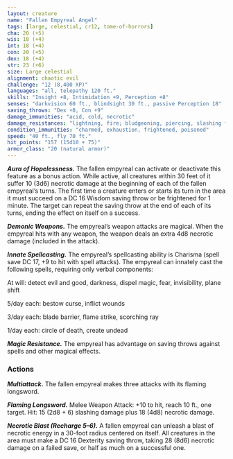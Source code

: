 ```yaml
---
layout: creature
name: "Fallen Empyreal Angel"
tags: [large, celestial, cr12, tome-of-horrors]
cha: 20 (+5)
wis: 18 (+4)
int: 18 (+4)
con: 20 (+5)
dex: 18 (+4)
str: 23 (+6)
size: Large celestial
alignment: chaotic evil
challenge: "12 (8,400 XP)"
languages: "all, telepathy 120 ft."
skills: "Insight +8, Intimidation +9, Perception +8"
senses: "darkvision 60 ft., blindsight 30 ft., passive Perception 18"
saving_throws: "Dex +8, Con +9"
damage_immunities: "acid, cold, necrotic"
damage_resistances: "lightning, fire; bludgeoning, piercing, slashing from nonmagical weapons"
condition_immunities: "charmed, exhaustion, frightened, poisoned"
speed: "40 ft., fly 70 ft."
hit_points: "157 (15d10 + 75)"
armor_class: "20 (natural armor)"
---
```


***Aura of Hopelessness.*** The fallen empyreal can activate
or deactivate this feature as a bonus action. While active, all
creatures within 30 feet of it suffer 10 (3d6) necrotic damage at
the beginning of each of the fallen empyreal’s turns. The first time
a creature enters or starts its turn in the area it must succeed on a DC
16 Wisdom saving throw or be frightened for 1 minute. The target can
repeat the saving throw at the end of each of its turns, ending the effect
on itself on a success.

***Demonic Weapons.*** The empyreal’s weapon attacks are magical. When
the empyreal hits with any weapon, the weapon deals an extra 4d8 necrotic
damage (included in the attack).

***Innate Spellcasting.*** The empyreal’s spellcasting ability is Charisma
(spell save DC 17, +9 to hit with spell attacks). The empyreal can innately
cast the following spells, requiring only verbal components:

At will: detect evil and good, darkness, dispel magic, fear, invisibility,
plane shift

5/day each: bestow curse, inflict wounds

3/day each: blade barrier, flame strike, scorching ray

1/day each: circle of death, create undead

***Magic Resistance.*** The empyreal has advantage on saving throws
against spells and other magical effects.

### Actions

***Multiattack.*** The fallen empyreal makes three attacks with its flaming
longsword.

***Flaming Longsword.*** Melee Weapon Attack: +10 to hit, reach 10 ft., one
target. Hit: 15 (2d8 + 6) slashing damage plus 18 (4d8) necrotic damage.

***Necrotic Blast (Recharge 5–6).*** A fallen empyreal can unleash a blast
of necrotic energy in a 30-foot radius centered on itself. All creatures
in the area must make a DC 16 Dexterity saving throw, taking 28 (8d6)
necrotic damage on a failed save, or half as much on a successful one.
